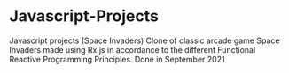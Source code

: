 # Javascript-Projects
Javascript projects (Space Invaders)
Clone of classic arcade game Space Invaders made using Rx.js in accordance to the different Functional Reactive Programming Principles. 
Done in September 2021
